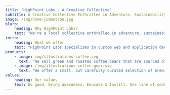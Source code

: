 ```yaml
---
title: "HighPoint Labs - A Creative Collective"
subtitle: A Creative Collective Enthralled in Adventure, Sustainability, and Technology
image: /img/home-jumbotron.jpg
blurb:
    heading: Why HighPoint Labs?
    text: "We're a local collective enthralled in adventure, sustainability, and technology. Our passion is to bridge these core values together while providing the highest quality of solutions, ideas, content, and thought."
intro:
    heading: What we offer
    text: "HighPoint Labs specializes in custom web and application development. Our developers have worked across industries while living and breathing scale, reliability, and creativity. We offer tailored applications, websites, or out of the box solutions, depending on our client's need and budget."
products:
    - image: img/illustrations-coffee.svg
      text: "We sell green and roasted coffee beans that are sourced directly from independent farmers and farm cooperatives. We’re proud to offer a variety of coffee beans grown with great care for the environment and local communities. Check our post or contact us directly for current availability."
    - image: /img/illustrations-coffee-gear.svg
      text: "We offer a small, but carefully curated selection of brewing gear and tools for every taste and experience level. No matter if you roast your own beans or just bought your first french press, you’ll find a gadget to fall in love with in our shop."
values:
    heading: Our values
    text: Do good. Bring awareness. Educate & Instill. One line of code at a time.
---
```


